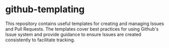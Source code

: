 # github-templating
This repository contains useful templates for creating and managing Issues and Pull Requests. The templates cover best practices for using Github's Issue system and provide guidance to ensure Issues are created consistently to facilitate tracking.
